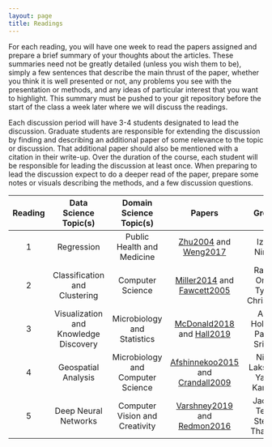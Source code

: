 ```yaml
---
layout: page
title: Readings
---
```


For each reading, you will have one week to read the papers assigned and prepare a brief summary of your thoughts about the articles. These summaries need not be greatly detailed (unless you wish them to be), simply a few sentences that describe the main thrust of the paper, whether you think it is well presented or not, any problems you see with the presentation or methods, and any ideas of particular interest that you want to highlight. This summary must be pushed to your git repository before the start of the class a week later where we will discuss the readings.

Each discussion period will have 3-4 students designated to lead the discussion. Graduate students are responsible for extending the discussion by finding and describing an additional paper of some relevance to the topic or discussion. That additional paper should also be mentioned with a citation in their write-up. Over the duration of the course, each student will be responsible for leading the discussion at least once. When preparing to lead the discussion expect to do a deeper read of the paper, prepare some notes or visuals describing the methods, and a few discussion questions.

**Reading**|**Data Science Topic(s)**|**Domain Science Topic(s)**|**Papers**|**Group**
:-----:|:-----:|:-----:|:-----:|:-----:
1|Regression|Public Health and Medicine|[Zhu2004](http://datascienceprojects.org/papers/Zhu2004%20-%20Alcohol.pdf) and [Weng2017](http://datascienceprojects.org/papers/Weng2017%20-%20Cardiovascular.pdf) | Izzy, Nimra
2|Classification and Clustering|Computer Science|[Miller2014](http://datascienceprojects.org/papers/Miller2014%20-%20Twitter%20Spam.pdf) and [Fawcett2005](http://datascienceprojects.org/papers/Fawcett2005%20-%20ROC.pdf) | Rahul, Orgil, Tyler, Christoph
3|Visualization and Knowledge Discovery|Microbiology and Statistics|[McDonald2018](http://datascienceprojects.org/papers/McDonald2018%20-%20Microbiome.pdf) and [Hall2019](http://datascienceprojects.org/papers/Hall2019%20-%20Explainable.pdf) | Ally, Holden, Parth, Srishti
4|Geospatial Analysis|Microbiology and Computer Science|[Afshinnekoo2015](http://datascienceprojects.org/papers/Afshinnekoo2015%20-%20NYC%20Subway.pdf) and [Crandall2009](http://datascienceprojects.org/papers/Crandall2009%20-%20Photos.pdf) | Nick, Lakshya, Yash, Karthik
5|Deep Neural Networks|Computer Vision and Creativity|[Varshney2019](http://datascienceprojects.org/papers/Varshney2019%20-%20Chef.pdf) and [Redmon2016](http://datascienceprojects.org/papers/Redmon2016.-%20YOLO.pdf) | Jacob, Telly, Steve, Thanika
